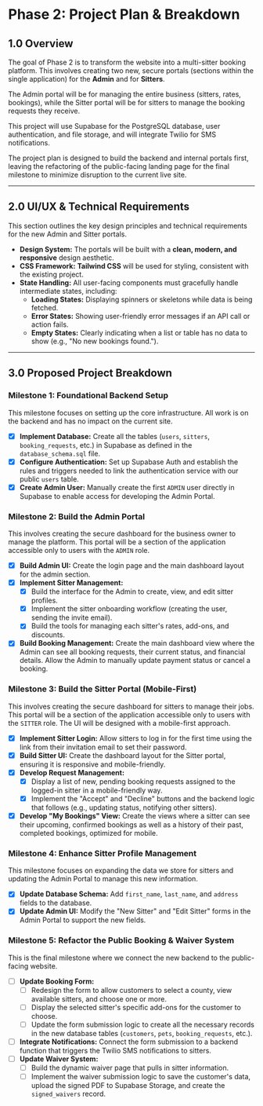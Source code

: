 # Phase 2: Project Plan & Breakdown

## 1.0 Overview

The goal of Phase 2 is to transform the website into a multi-sitter booking platform. This involves creating two new, secure portals (sections within the single application) for the **Admin** and for **Sitters**.

The Admin portal will be for managing the entire business (sitters, rates, bookings), while the Sitter portal will be for sitters to manage the booking requests they receive.

This project will use Supabase for the PostgreSQL database, user authentication, and file storage, and will integrate Twilio for SMS notifications.

The project plan is designed to build the backend and internal portals first, leaving the refactoring of the public-facing landing page for the final milestone to minimize disruption to the current live site.

---

## 2.0 UI/UX & Technical Requirements

This section outlines the key design principles and technical requirements for the new Admin and Sitter portals.

- **Design System:** The portals will be built with a **clean, modern, and responsive** design aesthetic.
- **CSS Framework:** **Tailwind CSS** will be used for styling, consistent with the existing project.
- **State Handling:** All user-facing components must gracefully handle intermediate states, including:
  - **Loading States:** Displaying spinners or skeletons while data is being fetched.
  - **Error States:** Showing user-friendly error messages if an API call or action fails.
  - **Empty States:** Clearly indicating when a list or table has no data to show (e.g., "No new bookings found.").

---

## 3.0 Proposed Project Breakdown

### Milestone 1: Foundational Backend Setup

This milestone focuses on setting up the core infrastructure. All work is on the backend and has no impact on the current site.

- [x] **Implement Database:** Create all the tables (`users`, `sitters`, `booking_requests`, etc.) in Supabase as defined in the `database_schema.sql` file.
- [x] **Configure Authentication:** Set up Supabase Auth and establish the rules and triggers needed to link the authentication service with our public `users` table.
- [x] **Create Admin User:** Manually create the first `ADMIN` user directly in Supabase to enable access for developing the Admin Portal.

### Milestone 2: Build the Admin Portal

This involves creating the secure dashboard for the business owner to manage the platform. This portal will be a section of the application accessible only to users with the `ADMIN` role.

- [x] **Build Admin UI:** Create the login page and the main dashboard layout for the admin section.
- [x] **Implement Sitter Management:**
  - [x] Build the interface for the Admin to create, view, and edit sitter profiles.
  - [x] Implement the sitter onboarding workflow (creating the user, sending the invite email).
  - [x] Build the tools for managing each sitter's rates, add-ons, and discounts.
- [x] **Build Booking Management:** Create the main dashboard view where the Admin can see all booking requests, their current status, and financial details. Allow the Admin to manually update payment status or cancel a booking.

### Milestone 3: Build the Sitter Portal (Mobile-First)

This involves creating the secure dashboard for sitters to manage their jobs. This portal will be a section of the application accessible only to users with the `SITTER` role. The UI will be designed with a mobile-first approach.

- [x] **Implement Sitter Login:** Allow sitters to log in for the first time using the link from their invitation email to set their password.
- [x] **Build Sitter UI:** Create the dashboard layout for the Sitter portal, ensuring it is responsive and mobile-friendly.
- [x] **Develop Request Management:**
  - [x] Display a list of new, pending booking requests assigned to the logged-in sitter in a mobile-friendly way.
  - [x] Implement the "Accept" and "Decline" buttons and the backend logic that follows (e.g., updating status, notifying other sitters).
- [x] **Develop "My Bookings" View:** Create the views where a sitter can see their upcoming, confirmed bookings as well as a history of their past, completed bookings, optimized for mobile.

### Milestone 4: Enhance Sitter Profile Management

This milestone focuses on expanding the data we store for sitters and updating the Admin Portal to manage this new information.

- [x] **Update Database Schema:** Add `first_name`, `last_name`, and `address` fields to the database.
- [x] **Update Admin UI:** Modify the "New Sitter" and "Edit Sitter" forms in the Admin Portal to support the new fields.

### Milestone 5: Refactor the Public Booking & Waiver System

This is the final milestone where we connect the new backend to the public-facing website.

- [ ] **Update Booking Form:**
  - [ ] Redesign the form to allow customers to select a county, view available sitters, and choose one or more.
  - [ ] Display the selected sitter's specific add-ons for the customer to choose.
  - [ ] Update the form submission logic to create all the necessary records in the new database tables (`customers`, `pets`, `booking_requests`, etc.).
- [ ] **Integrate Notifications:** Connect the form submission to a backend function that triggers the Twilio SMS notifications to sitters.
- [ ] **Update Waiver System:**
  - [ ] Build the dynamic waiver page that pulls in sitter information.
  - [ ] Implement the waiver submission logic to save the customer's data, upload the signed PDF to Supabase Storage, and create the `signed_waivers` record.